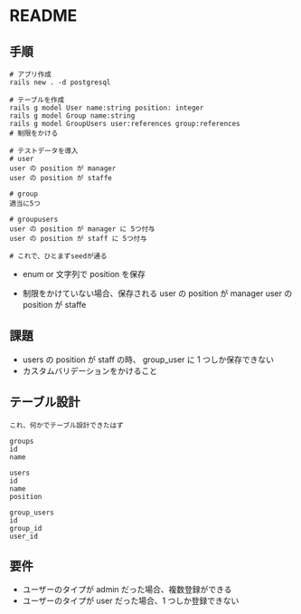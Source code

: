 # README

## 手順

```shell
# アプリ作成
rails new . -d postgresql

# テーブルを作成
rails g model User name:string position: integer
rails g model Group name:string
rails g model GroupUsers user:references group:references
# 制限をかける

# テストデータを導入
# user
user の position が manager
user の position が staffe

# group
適当に5つ

# groupusers
user の position が manager に 5つ付与
user の position が staff に 5つ付与

# これで、ひとまずseedが通る

```

- enum or 文字列で position を保存

- 制限をかけていない場合、保存される
  user の position が manager
  user の position が staffe

## 課題

- users の position が staff の時、 group_user に 1 つしか保存できない
- カスタムバリデーションをかけること

## テーブル設計

```shell
これ、何かでテーブル設計できたはず

groups
id
name

users
id
name
position

group_users
id
group_id
user_id

```

## 要件

- ユーザーのタイプが admin だった場合、複数登録ができる
- ユーザーのタイプが user だった場合、1 つしか登録できない
